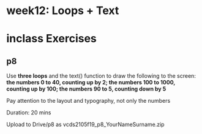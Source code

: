 # week12: Loops + Text

# inclass Exercises
## p8

Use **three loops** and the text() function to draw the following
to the screen: **the numbers 0 to 40, counting up by 2;
the numbers 100 to 1000, counting up by 100; the numbers 90 to 5, counting down by 5**

Pay attention to the layout and typography, not only the numbers

Duration: 20 mins

Upload to Drive/p8 as vcds2105f19_p8_YourNameSurname.zip
